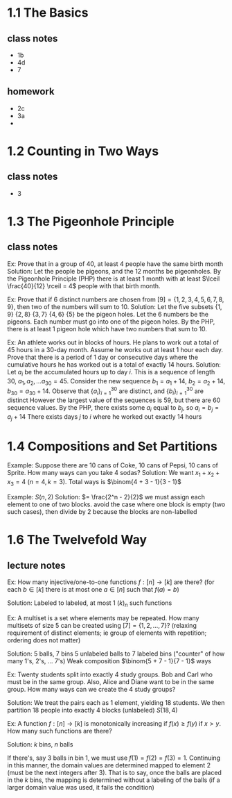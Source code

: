 # 1.1 The Basics

## class notes

- 1b
- 4d
- 7

## homework

- 2c
- 3a
- 

# 1.2 Counting in Two Ways

## class notes

- 3

# 1.3 The Pigeonhole Principle

## class notes

Ex: Prove that in a group of 40, at least 4 people have the same birth month
	Solution: 
	Let the people be pigeons, and the 12 months be pigeonholes. By the Pigeonhole Principle (PHP) there is at least 1 month with at least $\lceil \frac{40}{12} \rceil = 4$ people with that birth month.

Ex: Prove that if 6 distinct numbers are chosen from $[9] = \{1, 2, 3, 4, 5, 6, 7, 8, 9\}$, then two of the numbers will sum to $10$.
	Solution: 
	Let the five subsets $\{1, 9\}$ $\{2, 8\}$ $\{3, 7\}$ $\{4, 6\}$ $\{5\}$ be the pigeon holes.
	Let the 6 numbers be the pigeons. Each number must go into one of the pigeon holes. By the PHP, there is at least 1 pigeon hole which have two numbers that sum to 10.

Ex: An athlete works out in blocks of hours. He plans to work out a total of 45 hours in a 30-day month. Assume he works out at least 1 hour each day. Prove that there is a period of 1 day or consecutive days where the cumulative hours he has worked out is a total of exactly 14 hours. 
	Solution:
	Let $a_i$ be the accumulated hours up to day $i$. This is a sequence of length 30, $a_1, a_2, \ldots a_{30} = 45$. Consider the new sequence $b_1 = a_1 + 14$, $b_2 = a_2 + 14$, $b_{30} = a_{30} + 14$.
	Observe that $\{a_i\}^{30}_{i=1}$ are distinct, and $\{b_i\}^{30}_{i=1}$ are distinct
	However the largest value of the sequences is $59$, but there are 60 sequence values. By the PHP, there exists some $a_i$ equal to $b_j$, so $a_i = b_j = a_j + 14$
	There exists days $j$ to $i$ where he worked out exactly 14 hours

# 1.4 Compositions and Set Partitions

Example: Suppose there are 10 cans of Coke, 10 cans of Pepsi, 10 cans of Sprite. How many ways can you take 4 sodas?
	Solution: 
	We want $x_1 + x_2 + x_3 = 4$ ($n = 4, k=3$). Total ways is $\binom{4 + 3 - 1}{3 - 1}$

Example: $S(n, 2)$
	Solution: 
	$= \frac{2^n - 2}{2}$ 
	we must assign each element to one of two blocks. avoid the case where one block is empty (two such cases), then divide by 2 because the blocks are non-labelled

# 1.6 The Twelvefold Way

## lecture notes

Ex: How many injective/one-to-one functions $f: [n] \to [k]$ are there? (for each $b \in [k]$ there is at most one $a \in [n]$ such that $f(a) =b$)

Solution: 
Labeled to labeled, at most 1
$(k)_n$ such functions

Ex: A multiset is a set where elements may be repeated. How many multisets of size $5$ can be created using $[7] = \{1, 2, \ldots, 7\}$? (relaxing requirement of distinct elements; ie group of elements with repetition; ordering does not matter)

Solution:
5 balls, 7 bins
5 unlabeled balls to 7 labeled bins ("counter" of how many 1's, 2's, ... 7's)
Weak composition $\binom{5 + 7 - 1}{7 - 1}$ ways

Ex: Twenty students split into exactly $4$ study groups. Bob and Carl who must be in the same group. Also, Alice and Diane want to be in the same group. How many ways can we create the 4 study groups?

Solution:
We treat the pairs each as 1 element, yielding 18 students. We then partition 18 people into exactly 4 blocks (unlabeled) $S(18,4)$

Ex: A function $f: [n] \to [k]$ is monotonically increasing if $f(x) \geq f(y)$ if $x > y$. How many such functions are there?

Solution:
$k$ bins, $n$ balls

If there's, say $3$ balls in bin $1$, we must use $f(1) = f(2) = f(3) = 1$. Continuing in this manner, the domain values are determined mapped to element $2$ (must be the next integers after 3). That is to say, once the balls are placed in the $k$ bins, the mapping is determined without a labeling of the balls (if a larger domain value was used, it fails the condition)